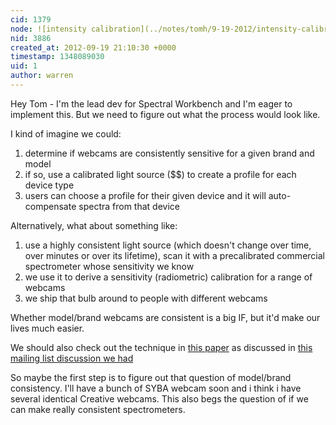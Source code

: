 ```yaml
---
cid: 1379
node: ![intensity calibration](../notes/tomh/9-19-2012/intensity-calibration)
nid: 3886
created_at: 2012-09-19 21:10:30 +0000
timestamp: 1348089030
uid: 1
author: warren
---
```


Hey Tom - I'm the lead dev for Spectral Workbench and I'm eager to implement this. But we need to figure out what the process would look like. 

I kind of imagine we could:

1. determine if webcams are consistently sensitive for a given brand and model
1. if so, use a calibrated light source ($$) to create a profile for each device type
1. users can choose a profile for their given device and it will auto-compensate spectra from that device

Alternatively, what about something like:

1. use a highly consistent light source (which doesn't change over time, over minutes or over its lifetime), scan it with a precalibrated commercial spectrometer whose sensitivity we know
1. we use it to derive a sensitivity (radiometric) calibration for a range of webcams 
1. we ship that bulb around to people with different webcams

Whether model/brand webcams are consistent is a big IF, but it'd make our lives much easier.

We should also check out the technique in [this paper](http://www.cg.tuwien.ac.at/research/publications/2012/Habel_2012_PSP/Habel_2012_PSP-Publication.pdf) as discussed in [this mailing list discussion we had](https://groups.google.com/forum/?fromgroups=#!topic/publiclaboratory/NZJOSeLlZPw)

So maybe the first step is to figure out that question of model/brand consistency. I'll have a bunch of SYBA webcam soon and i think i have several identical Creative webcams. This also begs the question of if we can make really consistent spectrometers.